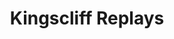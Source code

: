 ---
layout: child_layout/surfcams_replays
title: Kingscliff Replays
permalink: /surfcams/kingscliff/replays/
user_type: public
premium: false

live_path: /surfcams/kingscliff/
live_stream:
live_stream_image:
live_stream_playlist:

replays_path:
replays_surfcam_id:

theme: theme-public
---